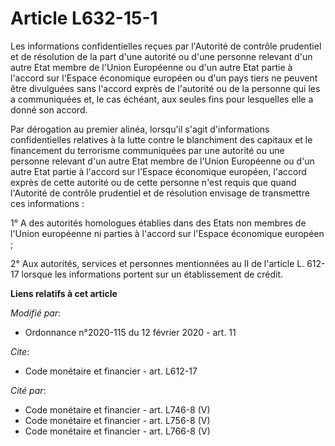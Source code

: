 # Article L632-15-1

Les informations confidentielles reçues par l'Autorité de contrôle prudentiel et de résolution de la part d'une autorité ou
d'une personne relevant d'un autre Etat membre de l'Union Européenne ou d'un autre Etat partie à l'accord sur l'Espace
économique européen ou d'un pays tiers ne peuvent être divulguées sans l'accord exprès de l'autorité ou de la personne qui
les a communiquées et, le cas échéant, aux seules fins pour lesquelles elle a donné son accord. 

Par dérogation au premier alinéa, lorsqu'il s'agit d'informations confidentielles relatives à la lutte contre le blanchiment
des capitaux et le financement du terrorisme communiquées par une autorité ou une personne relevant d'un autre Etat membre de
l'Union Européenne ou d'un autre Etat partie à l'accord sur l'Espace économique européen, l'accord exprès de cette autorité
ou de cette personne n'est requis que quand l'Autorité de contrôle prudentiel et de résolution envisage de transmettre ces
informations : 

1° A des autorités homologues établies dans des Etats non membres de l'Union européenne ni parties à l'accord sur l'Espace
économique européen ; 

2° Aux autorités, services et personnes mentionnées au II de l'article L. 612-17 lorsque les informations portent sur un
établissement de crédit.

**Liens relatifs à cet article**

_Modifié par_:

  - Ordonnance n°2020-115 du 12 février 2020 - art. 11

_Cite_:

  - Code monétaire et financier - art. L612-17

_Cité par_:

  - Code monétaire et financier - art. L746-8 (V)
  - Code monétaire et financier - art. L756-8 (V)
  - Code monétaire et financier - art. L766-8 (V)
